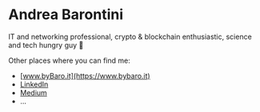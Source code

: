 # Andrea Barontini

IT and networking professional, crypto & blockchain enthusiastic, science and tech hungry guy 🙂

Other places where you can find me:

* [www.byBaro.it](https://www.bybaro.it)
* [LinkedIn](https://linkedin.com/in/andreabarontini)
* [Medium](https://baro77.medium.com)
* ...
